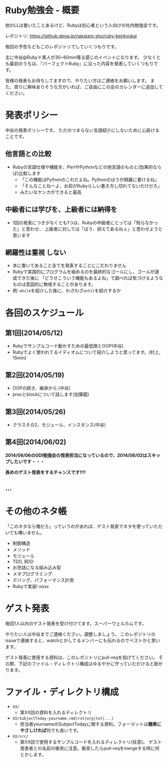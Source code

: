 # Ruby勉強会 - 概要

他のLLは書いたことあるけど、Rubyは初心者という人向けの社内勉強会です。

レポジトリ: https://github.dena.jp/nakatani-sho/ruby-benkyokai

毎回の予告などもこのレポジトリでしていくつもりです。

主に中谷@Rubyド素人が30~60min喋る感じのイベントになります。
少なくとも最初のうちは、『パーフェクトRuby』に沿った内容を発表していくつもりです。

皆様の発表もお待ちしてますので、やりたい方はご連絡をお願いします。
また、周りに興味ありそうな方がいれば、ご自由にこの会のカレンダーに追加してください。


# 発表ポリシー

中谷の発表ポリシーです。
ただのつまらない言語紹介にしないために心掛けることです。

## 他言語との比較

- Rubyの言語仕様や機能を、PerlやPythonなどの他言語のものと(効果的ならば)比較します
  - 「この機能はPythonのこれだよね。Pythonのほうが綺麗に書けるね」
  - 「そんなことねーよ、お前がRubyらしい書き方し切れてないだけだろ」
  - みたいなケンカができると最高

## 中級者には学びを、上級者には納得を

- 1回の発表につき少なくとも1つは、Rubyの中級者にとっては「知らなかった」と思わせ、
  上級者に対しては「ほう、抑えてあるねぇ」と思わせようと思います

## 網羅性は重視 **しない**

- 本に書いてあること全てを発表することにこだわりません
- Rubyで実践的にプログラムを組めるのを最終的なゴールにし、ゴールが達成できた後に
  「どうせこういう機能もあるよね」で調べれば気づけるようなものは意図的に無視することがあります。
- 例: `while`を紹介した後に、わざわざ`until`を紹介するか


# 各回のスケジュール

## 第1回(2014/05/12)

- Rubyでサンプルコード動かすための最低限とOOP(中谷)
- Rubyでよく使われてるイディオムについて紹介しようと思ってます。(村上, 15min)

## 第2回(2014/05/19)

- OOPの続き、継承から (中谷)
- procとblockについて話します(加藤龍)

## 第3回(2014/05/26)

- クラスその2、モジュール、インスタンス(中谷)

## 第4回(2014/06/02)

**2014/06/06のGDI勉強会の発表担当になっているので、2014/06/02はスキップしたいです・・・**

**長めのゲスト発表をするチャンスです!!!!**


## ...


# その他のネタ帳

「このネタなら俺だろ」っていうのがあれば、ゲスト発表でネタを使っていただいても構いません。

- 制御構造
- メソッド
- モジュール
- TDD, BDD
- お世話になる組み込み型
- メタプログラミング
- デバッグ、パフォーマンス計測
- Rubyで実装! ooxx


# ゲスト発表

毎回1人以内のゲスト発表を受け付けてます。スーパーウェルカムです。

やりたい人は中谷までご連絡ください。調整しましょう。
このレポジトリのissueで連絡すると、watchとかしてるメンバーにも伝わるのでベストかと思います。

ゲスト発表に使用する資料は、このレポジトリにpull-reqを投げてください。
その際、下記のファイル・ディレクトリ構成はゆるやかに守っていただけると助かります。


# ファイル・ディレクトリ構成

- `XX/`
  - 第XX回の資料を入れるディレクトリ
- `XX/SubjectToday-yourname.(md|rst|org|txt|...)`
  - 担当者yournameのSubjectTodayに関する資料。フォーマットは**聴衆にやさしければ**何でも良いです。
- `XX/src/`
  - 第XX回で使用するサンプルコードを入れるディレクトリ(任意)。
    ゲスト発表者との名前の衝突に注意。衝突したらpull-reqをmergeする時に何とかします。
